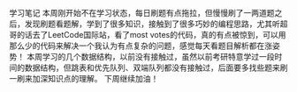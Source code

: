 学习笔记
  本周刚开始不在学习状态，每日刷题有点拖拉，但慢慢刷了一两道题之后，发现刷题看题解，学到了很多知识，接触到了很多巧妙的编程思路，尤其听超哥的话去了LeetCode国际站，看了most votes的代码，真的有点被惊到，可以用那么少的代码来解决一个我认为有点复杂的问题，感觉每天看题目解析都在涨姿势！
  本周学习的几个数据结构，以前没有接触过，虽然以前考研特意学过一段时间的数据结构，但跳表和优先队列、双端队列都没有接触过，后面要多找些题来刷一刷来加深知识点的理解。
  下周继续加油！
